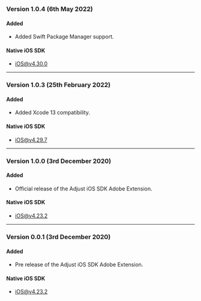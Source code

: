 ### Version 1.0.4 (6th May 2022)
#### Added
- Added Swift Package Manager support.

#### Native iOS SDK
- [iOS@v4.30.0](https://github.com/adjust/ios_sdk/tree/v4.30.0)

---

### Version 1.0.3 (25th February 2022)
#### Added
- Added Xcode 13 compatibility.

#### Native iOS SDK
- [iOS@v4.29.7](https://github.com/adjust/ios_sdk/tree/v4.29.7)

---

### Version 1.0.0 (3rd December 2020)
#### Added
- Official release of the Adjust iOS SDK Adobe Extension.

#### Native iOS SDK
- [iOS@v4.23.2](https://github.com/adjust/ios_sdk/tree/v4.23.2)

---

### Version 0.0.1 (3rd December 2020)
#### Added
- Pre release of the Adjust iOS SDK Adobe Extension.

#### Native iOS SDK
- [iOS@v4.23.2](https://github.com/adjust/ios_sdk/tree/v4.23.2)
